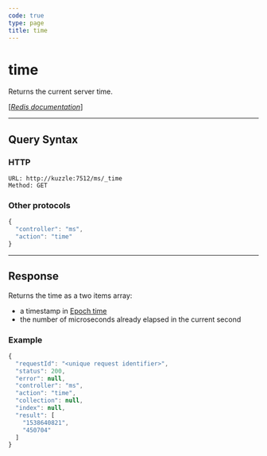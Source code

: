 ```yaml
---
code: true
type: page
title: time
---
```


# time



Returns the current server time.

[[_Redis documentation_]](https://redis.io/commands/time)

---

## Query Syntax

### HTTP

```http
URL: http://kuzzle:7512/ms/_time
Method: GET
```

### Other protocols

```js
{
  "controller": "ms",
  "action": "time"
}
```

---

## Response

Returns the time as a two items array:

- a timestamp in [Epoch time](https://en.wikipedia.org/wiki/Unix_time)
- the number of microseconds already elapsed in the current second

### Example

```js
{
  "requestId": "<unique request identifier>",
  "status": 200,
  "error": null,
  "controller": "ms",
  "action": "time",
  "collection": null,
  "index": null,
  "result": [
    "1538640821",
    "450704"
  ]
}
```
